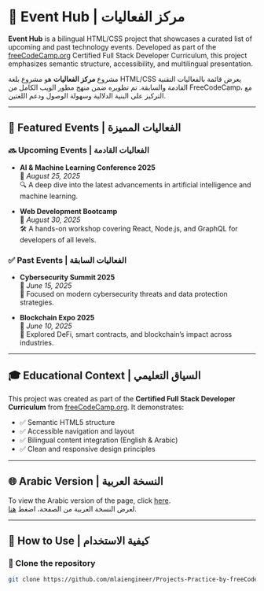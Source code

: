 # 🎉 Event Hub | مركز الفعاليات

**Event Hub** is a bilingual HTML/CSS project that showcases a curated list of upcoming and past technology events. Developed as part of the [freeCodeCamp.org](https://www.freecodecamp.org/) Certified Full Stack Developer Curriculum, this project emphasizes semantic structure, accessibility, and multilingual presentation.

مشروع **مركز الفعاليات** هو مشروع بلغة HTML/CSS يعرض قائمة بالفعاليات التقنية القادمة والسابقة. تم تطويره ضمن منهج مطور الويب الكامل من FreeCodeCamp، مع التركيز على البنية الدلالية وسهولة الوصول ودعم اللغتين.

---

## 📅 Featured Events | الفعاليات المميزة

### 🔜 Upcoming Events | الفعاليات القادمة

- **AI & Machine Learning Conference 2025**  
  📅 *August 25, 2025*  
  🔍 A deep dive into the latest advancements in artificial intelligence and machine learning.

- **Web Development Bootcamp**  
  📅 *August 30, 2025*  
  🛠️ A hands-on workshop covering React, Node.js, and GraphQL for developers of all levels.

### ✅ Past Events | الفعاليات السابقة

- **Cybersecurity Summit 2025**  
  📅 *June 15, 2025*  
  🔐 Focused on modern cybersecurity threats and data protection strategies.

- **Blockchain Expo 2025**  
  📅 *June 10, 2025*  
  🔗 Explored DeFi, smart contracts, and blockchain’s impact across industries.

---

## 🎓 Educational Context | السياق التعليمي

This project was created as part of the **Certified Full Stack Developer Curriculum** from [freeCodeCamp.org](https://www.freecodecamp.org/). It demonstrates:

- ✅ Semantic HTML5 structure  
- ✅ Accessible navigation and layout  
- ✅ Bilingual content integration (English & Arabic)  
- ✅ Clean and responsive design principles

---

## 🌐 Arabic Version | النسخة العربية

To view the Arabic version of the page, click [here](arabicPage.html).  
لعرض النسخة العربية من الصفحة، اضغط [هنا](arabicPage.html).

---

## 🚀 How to Use | كيفية الاستخدام

### 🧭 Clone the repository

```bash
git clone https://github.com/mlaiengineer/Projects-Practice-by-freeCodeCamp.org.git
